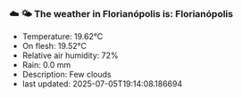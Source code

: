 ### ☁️ 🌤️  The weather in Florianópolis is: Florianópolis

- Temperature: 19.62°C
- On flesh: 19.52°C
- Relative air humidity: 72%
- Rain: 0.0 mm
- Description: Few clouds
- last updated: 2025-07-05T19:14:08.186694
